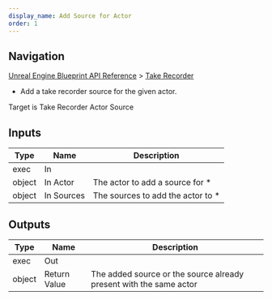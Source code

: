 ```yaml
---
display_name: Add Source for Actor
order: 1
---
```

## Navigation

[Unreal Engine Blueprint API Reference](https://dev.epicgames.com/documentation/en-us/unreal-engine/BlueprintAPI) > [Take Recorder](https://dev.epicgames.com/documentation/en-us/unreal-engine/BlueprintAPI/TakeRecorder)

- Add a take recorder source for the given actor.

Target is Take Recorder Actor Source

## Inputs

| Type | Name | Description |
| --- | --- | --- |
| exec | In |  |
| object | In Actor | The actor to add a source for * |
| object | In Sources | The sources to add the actor to * |

## Outputs

| Type | Name | Description |
| --- | --- | --- |
| exec | Out |  |
| object | Return Value | The added source or the source already present with the same actor |
